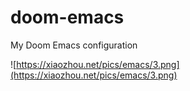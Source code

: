 # doom-emacs
My Doom Emacs configuration

![https://xiaozhou.net/pics/emacs/3.png](https://xiaozhou.net/pics/emacs/3.png)
